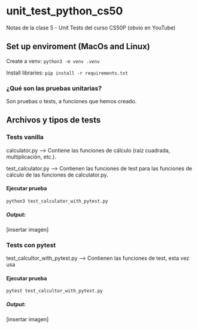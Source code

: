 # unit_test_python_cs50

Notas de la clase 5 - Unit Tests del curso CS50P (obvio en YouTube)

## Set up enviroment (MacOs and Linux)
Create a venv:
`python3 -m venv .venv`

Install libraries:
`pip install -r requirements.txt`

### ¿Qué son las pruebas unitarias?
Son pruebas o tests, a funciones que hemos creado.

## Archivos y tipos de tests

### Tests vanilla
calculator.py --> Contiene las funciones de cálculo (raíz cuadrada, multiplicación, etc.).

test_calculator.py --> Contienen las funciones de test para las funciones de cálculo de las funciones de calculator.py.


#### Ejecutar prueba
`python3 test_calculator_with_pytest.py`

##### Output:
[insertar imagen]

### Tests con pytest
test_calcultor_with_pytest.py --> Contienen las funciones de test, esta vez usa

#### Ejecutar prueba
`pytest test_calcultor_with_pytest.py`

##### Output:
[insertar imagen]
